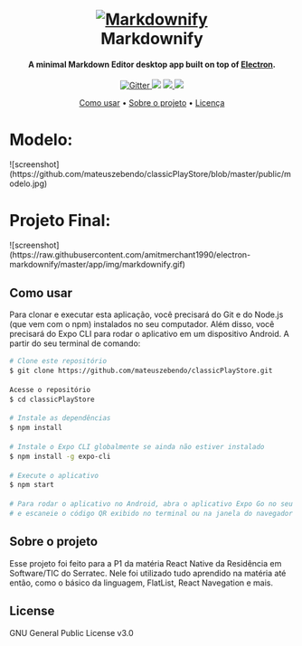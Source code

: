 
<h1 align="center">
  <br>
  <a href="http://www.amitmerchant.com/electron-markdownify"><img src="https://raw.githubusercontent.com/amitmerchant1990/electron-markdownify/master/app/img/markdownify.png" alt="Markdownify" width="200"></a>
  <br>
  Markdownify
  <br>
</h1>

<h4 align="center">A minimal Markdown Editor desktop app built on top of <a href="http://electron.atom.io" target="_blank">Electron</a>.</h4>

<p align="center">
  <a href="https://badge.fury.io/js/electron-markdownify">
    <img src="https://badge.fury.io/js/electron-markdownify.svg"
         alt="Gitter">
  </a>
  <a href="https://gitter.im/amitmerchant1990/electron-markdownify"><img src="https://badges.gitter.im/amitmerchant1990/electron-markdownify.svg"></a>
  <a href="https://saythanks.io/to/bullredeyes@gmail.com">
      <img src="https://img.shields.io/badge/SayThanks.io-%E2%98%BC-1EAEDB.svg">
  </a>
  <a href="https://www.paypal.me/AmitMerchant">
    <img src="https://img.shields.io/badge/$-donate-ff69b4.svg?maxAge=2592000&amp;style=flat">
  </a>
</p>

<p align="center">
  <a href="#como-usar">Como usar</a> •
  <a href="#sobre-o-projeto">Sobre o projeto</a> •
  <a href="#licença">Licença</a>
</p>

<div>
  <h1>Modelo: </h1>
  ![screenshot](https://github.com/mateuszebendo/classicPlayStore/blob/master/public/modelo.jpg)
  <br>
  <h1>Projeto Final: </h1>
  ![screenshot](https://raw.githubusercontent.com/amitmerchant1990/electron-markdownify/master/app/img/markdownify.gif)
</div>

## Como usar

Para clonar e executar esta aplicação, você precisará do Git e do Node.js (que vem com o npm) instalados no seu computador. Além disso, você precisará do Expo CLI para rodar o aplicativo em um dispositivo Android. A partir do seu terminal de comando:
```bash
# Clone este repositório
$ git clone https://github.com/mateuszebendo/classicPlayStore.git

Acesse o repositório
$ cd classicPlayStore

# Instale as dependências
$ npm install

# Instale o Expo CLI globalmente se ainda não estiver instalado
$ npm install -g expo-cli

# Execute o aplicativo
$ npm start

# Para rodar o aplicativo no Android, abra o aplicativo Expo Go no seu dispositivo Android
# e escaneie o código QR exibido no terminal ou na janela do navegador que foi aberta.

```

## Sobre o projeto

<p>Esse projeto foi feito para a P1 da matéria React Native da Residência em Software/TIC do Serratec. Nele foi utilizado tudo aprendido na matéria até então, como o básico da linguagem, FlatList, React Navegation e mais.</p>

## License

GNU General Public License v3.0

